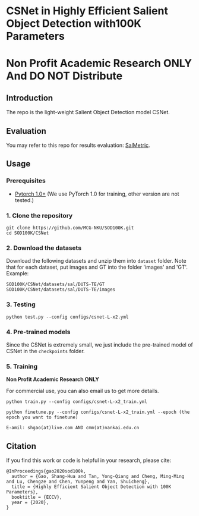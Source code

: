 # CSNet in Highly Efficient Salient Object Detection with100K Parameters
# **Non Profit Academic Research ONLY** And **DO NOT Distribute**
## Introduction
The repo is the light-weight Salient Object Detection model CSNet.

## Evaluation

You may refer to this repo for results evaluation: [SalMetric](https://github.com/Andrew-Qibin/SalMetric).

## Usage

### Prerequisites

- [Pytorch 1.0+](http://pytorch.org/) (We use PyTorch 1.0 for training, other version are not tested.)

### 1. Clone the repository

```shell
git clone https://github.com/MCG-NKU/SOD100K.git
cd SOD100K/CSNet
```

### 2. Download the datasets

Download the following datasets and unzip them into `dataset` folder.
Note that for each dataset, put images and GT into the folder 'images' and 'GT'.
Example:
```
SOD100K/CSNet/datasets/sal/DUTS-TE/GT
SOD100K/CSNet/datasets/sal/DUTS-TE/images
```

### 3. Testing

```
python test.py --config configs/csnet-L-x2.yml
```

### 4. Pre-trained models
Since the CSNet is extremely small, we just include the pre-trained model of CSNet in the `checkpoints` folder.

### 5. Training
**Non Profit Academic Research ONLY**

For commercial use, you can also email us to get more details.
```
python train.py --config configs/csnet-L-x2_train.yml

python finetune.py --config configs/csnet-L-x2_train.yml --epoch (the epoch you want to finetune)
```

```E-amil: shgao(at)live.com AND cmm(at)nankai.edu.cn```

## Citation
If you find this work or code is helpful in your research, please cite:
```
@InProceedings{gao2020sod100k,
  author = {Gao, Shang-Hua and Tan, Yong-Qiang and Cheng, Ming-Ming and Lu, Chengze and Chen, Yunpeng and Yan, Shuicheng},
  title = {Highly Efficient Salient Object Detection with 100K Parameters},
  booktitle = {ECCV},
  year = {2020},
}

```
